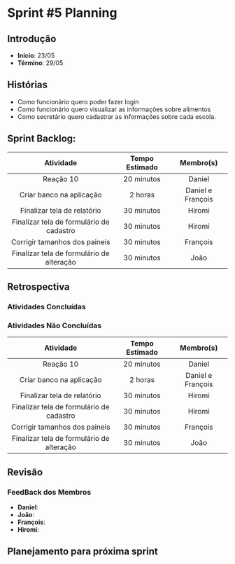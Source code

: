 ﻿# Sprint #5 Planning

## Introdução

- **Início**: 23/05
- **Término**: 29/05

## Histórias

- Como funcionário quero poder fazer login
- Como funcionário quero visualizar as informações sobre alimentos
- Como secretário quero cadastrar as informações sobre cada escola.

## Sprint Backlog:

| Atividade                                      | Tempo Estimado | Membro(s)         |
|:----------------------------------------------:|:--------------:|:-----------------:|
| Reação 10                                      | 20 minutos     | Daniel            |
| Criar banco na aplicação                       | 2 horas        | Daniel e François |	
| Finalizar tela de relatório                    | 30 minutos     | Hiromi            |
| Finalizar tela de formulário de cadastro       | 30 minutos     | Hiromi            |
| Corrigir tamanhos dos paineis                  | 30 minutos     | François          |
| Finalizar tela de formulário de alteração      | 30 minutos     | João              |

## Retrospectiva

### Atividades Concluídas



### Atividades Não Concluídas

| Atividade                                      | Tempo Estimado | Membro(s)         |
|:----------------------------------------------:|:--------------:|:-----------------:|
| Reação 10                                      | 20 minutos     | Daniel            |
| Criar banco na aplicação                       | 2 horas        | Daniel e François |	
| Finalizar tela de relatório                    | 30 minutos     | Hiromi            |
| Finalizar tela de formulário de cadastro       | 30 minutos     | Hiromi            |
| Corrigir tamanhos dos paineis                  | 30 minutos     | François          |
| Finalizar tela de formulário de alteração      | 30 minutos     | João              |

## Revisão



### FeedBack dos Membros

- **Daniel**:
- **João**:
- **François**:
- **Hiromi**:

## Planejamento para próxima sprint

